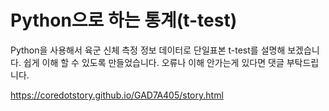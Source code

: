 Python으로 하는 통계(t-test)
=====

Python을 사용해서 육군 신체 측정 정보  데이터로 단일표본 t-test를 설명해 보겠습니다.
쉽게 이해 할 수 있도록 만들었습니다.
오류나 이해 안가는게 있다면 댓글 부탁드립니다.

<a href='https://coredotstory.github.io/GAD7A405/story.html'>https://coredotstory.github.io/GAD7A405/story.html</a>